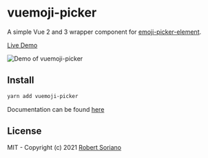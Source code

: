 # vuemoji-picker

A simple Vue 2 and 3 wrapper component for [emoji-picker-element](https://github.com/nolanlawson/emoji-picker-element).

[Live Demo](https://wobsoriano.github.io/vuemoji-picker/)

![Demo of vuemoji-picker](https://i.imgur.com/6CcJxLW.gif)

## Install

```bash
yarn add vuemoji-picker
```

Documentation can be found [here](https://github.com/wobsoriano/vuemoji-picker/tree/master/packages/lib#readme)

## License
MIT - Copyright (c) 2021 [Robert Soriano](https://github.com/wobsoriano)